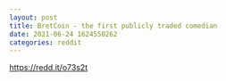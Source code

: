 ```yaml
--- 
layout: post 
title: BretCoin - the first publicly traded comedian 
date: 2021-06-24 1624550262 
categories: reddit 
--- 
```

https://redd.it/o73s2t